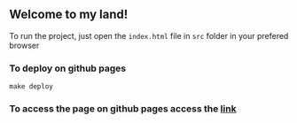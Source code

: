 ## Welcome to my land!

To run the project, just open the `index.html` file in `src` folder in your prefered browser

### To deploy on github pages
```
make deploy
```

### To access the page on github pages access the [link](https://victormanduca.github.io/resume/)
